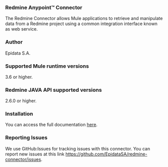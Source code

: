 
### Redmine Anypoint&trade; Connector
 
The Redmine Connector allows Mule applications to retrieve and manipulate data from a Redmine project using a common integration interface known as web service.

### Author

Epidata S.A.

### Supported Mule runtime versions

3.6 or higher.

### Redmine JAVA API supported versions

2.6.0 or higher.

### Installation 

You can access the full documentation [here](doc/user-guide.adoc).

### Reporting Issues

We use GitHub:Issues for tracking issues with this connector. You can report new issues at this link https://github.com/EpidataSA/redmine-connector/issues.


